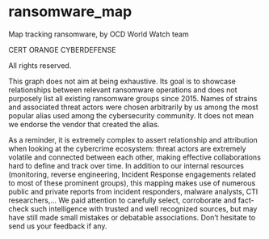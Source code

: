 # ransomware_map
Map tracking ransomware, by OCD World Watch team

CERT ORANGE CYBERDEFENSE

All rights reserved.

This graph does not aim at being exhaustive. Its goal is to showcase relationships between relevant ransomware operations and does not purposely list all existing ransomware groups since 2015. Names of strains and associated threat actors were chosen arbitrarily by us among the most popular alias used among the cybersecurity community. It does not mean we endorse the vendor that created the alias.

As a reminder, it is extremely complex to assert relationship and attribution when looking at the cybercrime ecosystem: threat actors are extremely volatile and connected between each other, making effective collaborations hard to define and track over time. 
In addition to our internal resources (monitoring, reverse engineering, Incident Response engagements related to most of these prominent groups), this mapping makes use of numerous public and private reports from incident responders, malware analysts, CTI researchers,… We paid attention to carefully select, corroborate and fact-check such intelligence with trusted and well recognized sources, but may have still made small mistakes or debatable associations. 
Don’t hesitate to send us your feedback if any.
